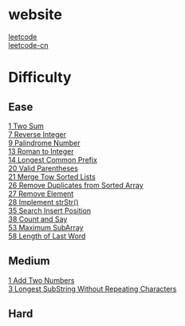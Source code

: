 # website
[leetcode](https://leetcode.com/)  
[leetcode-cn](https://leetcode-cn.com/)

# Difficulty
## Ease
[1 Two Sum](https://github.com/typistw/coding-notes/blob/master/code-algorithm/code-leetcode/src/main/java/com/leetcode/easy/TwoSum.java)  
[7 Reverse Integer](https://github.com/typistw/coding-notes/blob/master/code-algorithm/code-leetcode/src/main/java/com/leetcode/easy/ReverseInteger.java)  
[9 Palindrome Number](https://github.com/typistw/coding-notes/blob/master/code-algorithm/code-leetcode/src/main/java/com/leetcode/easy/PalindromeNumber.java)  
[13 Roman to Integer](https://github.com/typistw/coding-notes/blob/master/code-algorithm/code-leetcode/src/main/java/com/leetcode/easy/RomanToInteger.java)  
[14 Longest Common Prefix](https://github.com/typistw/coding-notes/blob/master/code-algorithm/code-leetcode/src/main/java/com/leetcode/easy/LongestCommonPrefix.java)  
[20 Valid Parentheses](https://github.com/typistw/coding-notes/blob/master/code-algorithm/code-leetcode/src/main/java/com/leetcode/easy/ValidParentheses.java)  
[21 Merge Tow Sorted Lists](https://github.com/typistw/coding-notes/blob/master/code-algorithm/code-leetcode/src/main/java/com/leetcode/easy/MergeToSortedLists.java)  
[26 Remove Duplicates from Sorted Array](https://github.com/typistw/coding-notes/blob/master/code-algorithm/code-leetcode/src/main/java/com/leetcode/easy/RemoveDuplicatesFromSortedArray.java)  
[27 Remove Element](https://github.com/typistw/coding-notes/blob/master/code-algorithm/code-leetcode/src/main/java/com/leetcode/easy/RemoveElement.java)  
[28 Implement strStr()](https://github.com/typistw/coding-notes/blob/master/code-algorithm/code-leetcode/src/main/java/com/leetcode/easy/ImplementStrstr.java)  
[35 Search Insert Position](https://github.com/typistw/coding-notes/blob/master/code-algorithm/code-leetcode/src/main/java/com/leetcode/easy/SearchInsertPosition.java)  
[38 Count and Say](https://github.com/typistw/coding-notes/blob/master/code-algorithm/code-leetcode/src/main/java/com/leetcode/easy/CountAndSay.java)    
[53 Maximum SubArray]()  
[58 Length of Last Word]()  

## Medium
[1 Add Two Numbers]()  
[3 Longest SubString Without Repeating Characters](https://github.com/typistw/coding-notes/blob/master/code-algorithm/code-leetcode/src/main/java/com/leetcode/medium/LongestSubStringWithoutRepeatingCharacters.java)

## Hard
